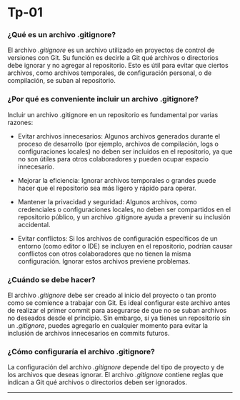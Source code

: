 # Tp-01
### ¿Qué es un archivo .gitignore?
El archivo _.gitignore_ es un archivo utilizado en proyectos de control de versiones con Git. Su función es decirle a Git qué archivos o directorios debe ignorar y no agregar al repositorio. Esto es útil para evitar que ciertos archivos, como archivos temporales, de configuración personal, o de compilación, se suban al repositorio.

### ¿Por qué es conveniente incluir un archivo .gitignore?

Incluir un archivo .gitignore en un repositorio es fundamental por varias razones:

- Evitar archivos innecesarios: Algunos archivos generados durante el proceso de desarrollo (por ejemplo, archivos de compilación, logs o configuraciones locales) no deben ser incluidos en el repositorio, ya que no son útiles para otros colaboradores y pueden ocupar espacio innecesario.

- Mejorar la eficiencia: Ignorar archivos temporales o grandes puede hacer que el repositorio sea más ligero y rápido para operar.

- Mantener la privacidad y seguridad: Algunos archivos, como credenciales o configuraciones locales, no deben ser compartidos en el repositorio público, y un archivo .gitignore ayuda a prevenir su inclusión accidental.

- Evitar conflictos: Si los archivos de configuración específicos de un entorno (como editor o IDE) se incluyen en el repositorio, podrían causar conflictos con otros colaboradores que no tienen la misma configuración. Ignorar estos archivos previene problemas.

### ¿Cuándo se debe hacer?

El archivo _.gitignore_ debe ser creado al inicio del proyecto o tan pronto como se comience a trabajar con Git. Es ideal configurar este archivo antes de realizar el primer commit para asegurarse de que no se suban archivos no deseados desde el principio. Sin embargo, si ya tienes un repositorio sin un _.gitignore_, puedes agregarlo en cualquier momento para evitar la inclusión de archivos innecesarios en commits futuros.

### ¿Cómo configuraría el archivo .gitignore?

La configuración del archivo _.gitignore_ depende del tipo de proyecto y de los archivos que deseas ignorar. El archivo _.gitignore_ contiene reglas que indican a Git qué archivos o directorios deben ser ignorados.
<hr>
